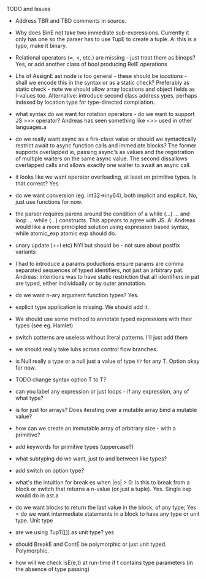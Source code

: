TODO and Issues

- Address TBR and TBD comments in source.
- Why does BinE not take two immediate sub-expressions.  Currently it only has one so the parser has to use TupE to create a tuple. A: this is a typo, make it binary.
- Relational operators (=, <, etc.) are missing - just treat them as binops? Yes, or add another class of bool producing RelE operations
- Lhs of AssignE ast node is too general - these should be *locations* - shall we encode this
  in the syntax or as a static check? Preferably as static check - note we should allow array locations and object fields as l-values too. Alternative: introduce second class address ypes, perhaps indexed by location type for type-directed compilation.
- what syntax do we want for rotation operators - do we want to support JS >>> operator?
  Andreas has seen something like <>> used in other languages.a
- do we really want async as a firs-class value or should we
  syntactically restrict await to async function calls and immediate blocks?
  The former supports overlapped io, passing async's as values and the registration of multiple waiters on the same async value.
  The second dissallows overlapped calls and allows exactly one waiter to await an async call.
- it looks like we want operator overloading, at least on primitive types. Is that correct? Yes
- do we want conversion (eg. int32->iny64), both implicit and explicit. No, just use
  functions for now.
- the parser requires parens around the condition of a while (...) ...  and loop ... while (...) constructs. This appears to agree with JS. A: Andreas would like a more principled solution using expression based syntax, while atomic_exp atomic exp should do.
- unary update (++i etc) NYI but should be - not sure about postfix variants
- I had to introduce a params poductions ensure params are comma separated sequences of typed identifiers, not just an arbitrary pat. Andreas: intentions was to have static restriction that all identifiers in pat are typed, either individually or by outer annotation.
- do we want n-ary argument function types? Yes.
- explicit type application is missing. We should add it.
- We should use some method to annotate typed expressions with their types (see eg. Hamlet)
- switch patterns are useless without literal patterns. I'll just add them

- we should really take lubs across control flow branches.
- is Null really a type or a null just a value of type `T?` for any T. Option okay for now.
- TODO change syntax option T to T?
- can you label any expression or just loops - if any expression, any of what type?
- is for just for arrays? Does iterating over a mutable array bind a mutable value?
- how can we create an immutable array of arbitrary size - with a primitive?
- add keywords for primitive types (uppercase?)
- what subtyping do we want, just to and between like types?
- add switch on option type?
- what's the intuition for break es when |es| > 0: is this to break from a block or switch that returns a n-value (or just a tuple). Yes. Single exp would do in ast.a
- do we want blocks to return the last value in the block, of any type; Yes
= do we want intermediate statements in a block to have any type or unit type. Unit type
- are we using TupT([]) as unit type? yes
- should BreakE and ContE be polymorphic or just unit typed. Polymorphic.

- how will we check IsE(e,t) at run-time if t contains type parameters (in the absence of type passing)